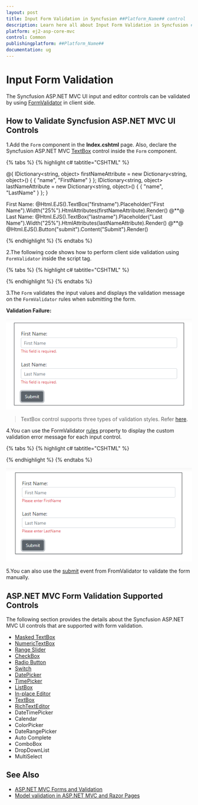```yaml
---
layout: post
title: Input Form Validation in Syncfusion ##Platform_Name## control
description: Learn here all about Input Form Validation in Syncfusion ##Platform_Name## control of Syncfusion Essential JS 2 and more.
platform: ej2-asp-core-mvc
control: Common
publishingplatform: ##Platform_Name##
documentation: ug
---
```


# Input Form Validation

The Syncfusion ASP.NET MVC UI input and editor controls can be validated by using [FormValidator](https://ej2.syncfusion.com/javascript/documentation/api/form-validator/) in client side.

## How to Validate Syncfusion ASP.NET MVC UI Controls

1.Add the `Form` component in the **Index.cshtml** page. Also, declare the Syncfusion ASP.NET MVC [TextBox](../textbox/getting-started) control inside the `Form` component.

{% tabs %}
{% highlight c# tabtitle="CSHTML" %}

@{
    IDictionary<string, object> firstNameAttribute = new Dictionary<string, object>()
    {
       { "name", "FirstName" }
    };
    IDictionary<string, object> lastNameAttribute = new Dictionary<string, object>()
    {
       { "name", "LastName" }
    };
}

<form id="form-element">
    <div class="form-group">
        <label for="first-name">First Name:</label>
        @Html.EJS().TextBox("firstname").Placeholder("First Name").Width("25%").HtmlAttributes(firstNameAttribute).Render()
        @*<ejs-textbox id="firstname" name="FirstName" placeholder="First Name" width="50%"></ejs-textbox>*@
    </div>
    <div class="form-group">
        <label for="last-name">Last Name:</label>
        @Html.EJS().TextBox("lastname").Placeholder("Last Name").Width("25%").HtmlAttributes(lastNameAttribute).Render()
        @*<ejs-textbox id="lastname" name="LastName" placeholder="Last Name" width="50%"></ejs-textbox>*@
    </div>
    @Html.EJS().Button("submit").Content("Submit").Render()
</form>

{% endhighlight %}
{% endtabs %}

2.The following code shows how to perform client side validation using `FormValidator` inside the script tag.

{% tabs %}
{% highlight c# tabtitle="CSHTML" %}

<script>
    // Sets required property in the FormValidator rules collection
    var options = {
        rules: {
            'FirstName': { required: true },
            'LastName': { required: true },
        },
    };

    // Defines FormValidator to validate the TextBox
    var formObject = new ej.inputs.FormValidator('#form-element', options);

    // Places error label outside the TextBox using the customPlacement event of FormValidator
    formObject.customPlacement = function (element, errorElement) {
        element.parentElement.parentElement.appendChild(errorElement);
    };
    // Form validates the input values using validate method of FormValidator
    document.getElementById("submit").addEventListener('click', function () {
        formObject.validate();
    });
</script>

{% endhighlight %}
{% endtabs %}

3.The `Form` validates the input values and displays the validation message on the `FormValidator` rules when submitting the form.

**Validation Failure:**

![Validation error status](images/validation-error.png)

> TextBox control supports three types of validation styles. Refer [here](https://ej2.syncfusion.com/aspnetmvc/documentation/textbox/validation).

4.You can use the FormValidator [rules](https://ej2.syncfusion.com/javascript/documentation/api/form-validator/#rules) property to display the custom validation error message for each input control.

{% tabs %}
{% highlight c# tabtitle="CSHTML" %}

<script>
    // sets required property in the FormValidator rules collection
    var options = {
        rules: {
            'FirstName': { required: [true, "Please enter FirstName" ] },
            'LastName': { required: [true, "Please enter LastName" ] },
        },
    };
</script>

{% endhighlight %}
{% endtabs %}

![Validation message for individual input control](images/validation-message.png)

5.You can also use the [submit](https://ej2.syncfusion.com/javascript/documentation/api/form-validator/#submit) event from FromValidator to validate the form manually.

## ASP.NET MVC Form Validation Supported Controls

The following section provides the details about the Syncfusion ASP.NET MVC UI controls that are supported with form validation.

* [Masked TextBox](https://ej2.syncfusion.com/aspnetmvc/documentation/maskedtextbox/how-to/perform-custom-validation-using-form-validator)
* [NumericTextBox](https://ej2.syncfusion.com/aspnetmvc/documentation/numerictextbox/how-to/perform-custom-validation-using-form-validator)
* [Range Slider](https://ej2.syncfusion.com/aspnetmvc/documentation/range-slider/how-to/form-slider-with-form-validator)
* [CheckBox](https://ej2.syncfusion.com/aspnetmvc/documentation/check-box/how-to/name-and-value-in-form-submit)
* [Radio Button](https://ej2.syncfusion.com/aspnetmvc/documentation/radio-button/how-to/name-and-value-in-form-submit)
* [Switch](https://ej2.syncfusion.com/aspnetmvc/documentation/switch/how-to/submit-name-and-value-in-form)
* [DatePicker](https://ej2.syncfusion.com/aspnetmvc/documentation/datepicker/how-to/client-side-validation)
* [TimePicker](https://ej2.syncfusion.com/aspnetmvc/documentation/timepicker/how-to/client-side-validation-using-form-validator)
* [ListBox](https://ej2.syncfusion.com/aspnetmvc/documentation/list-box/how-to/form-submit)
* [In-place Editor](https://ej2.syncfusion.com/aspnetmvc/documentation/in-place-editor/validation)
* [TextBox](https://ej2.syncfusion.com/aspnetmvc/documentation/textbox/validation)
* [RichTextEditor](https://ej2.syncfusion.com/aspnetmvc/documentation/rich-text-editor/validation)
* DateTimePicker
* Calendar
* ColorPicker
* DateRangePicker
* Auto Complete
* ComboBox
* DropDownList
* MultiSelect

## See Also

* [ASP.NET MVC Forms and Validation](https://docs.microsoft.com/en-us/aspnet/core/mvc/views/working-with-forms?view=aspnetcore-6.0)
* [Model validation in ASP.NET MVC and Razor Pages](https://docs.microsoft.com/en-us/aspnet/core/mvc/models/validation?view=aspnetcore-6.0)